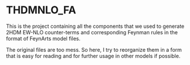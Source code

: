 # THDMNLO_FA
This is the project containing all the components that we used to generate 2HDM EW-NLO counter-terms and corresponding Feynman rules in the format of FeynArts model files. 

The original files are too mess. So here, I try to reorganize them in a form that is easy for reading and for further usage in other models if possible. 
